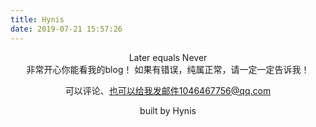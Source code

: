 ```yaml
---
title: Hynis
date: 2019-07-21 15:57:26
---
```


<center>
Later equals Never
    <br/>
非常开心你能看我的blog！
    如果有错误，纯属正常，请一定一定告诉我！

可以评论、也可以给我发邮件1046467756@qq.com

built by Hynis



